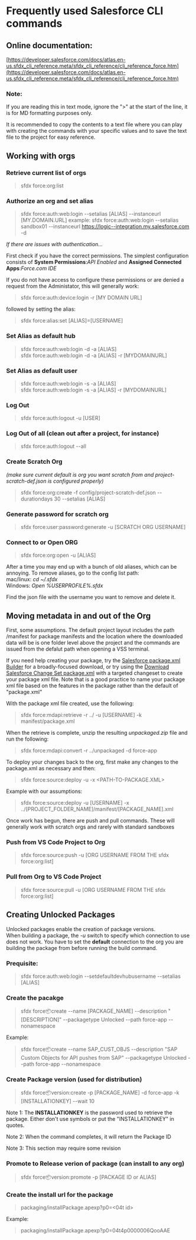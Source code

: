 # Frequently used Salesforce CLI commands
## Online documentation:
[https://developer.salesforce.com/docs/atlas.en-us.sfdx_cli_reference.meta/sfdx_cli_reference/cli_reference_force.htm](https://developer.salesforce.com/docs/atlas.en-us.sfdx_cli_reference.meta/sfdx_cli_reference/cli_reference_force.htm)

### Note:
If you are reading this in text mode, ignore the ">" at the start of the line, it is for MD formatting purposes only.

It is recommended to copy the contents to a text file where you can play with creating the commands with your specific values and to save the text file to the project for easy reference.
## Working with orgs
### Retrieve current list of orgs
>sfdx force:org:list

### Authorize an org and set alias
>sfdx force:auth:web:login --setalias [ALIAS] --instanceurl [MY.DOMAIN.URL]
example:
>sfdx force:auth:web:login --setalias sandbox01 --instanceurl https://logic--integration.my.salesforce.com -d

*If there are issues with authentication...*

First check if you have the correct permissions. The simplest configuration consists of **System Permissions**:*API Enabled* and **Assigned Connected Apps**:*Force.com IDE*

If you do not have access to configure these permissions or are denied a request from the Administator, this will generally work:

>sfdx force:auth:device:login -r [MY DOMAIN URL]  

followed by setting the alias:  

>sfdx force:alias:set [ALIAS]=[USERNAME]

### Set Alias as default hub
>sfdx force:auth:web:login -d -a [ALIAS]  
>sfdx force:auth:web:login -d -a [ALIAS] -r [MYDOMAINURL]

### Set Alias as default user
>sfdx force:auth:web:login -s -a [ALIAS]  
>sfdx force:auth:web:login -s -a [ALIAS] -r [MYDOMAINURL]

### Log Out
>sfdx force:auth:logout -u [USER]

### Log Out of all (clean out after a project, for instance)
>sfdx force:auth:logout --all

### Create Scratch Org 
*(make sure current default is org you want scratch from and project-scratch-def.json is configured properly)*  
>sfdx force:org:create -f config/project-scratch-def.json --durationdays 30 --setalias [ALIAS]

### Generate password for scratch org
>sfdx force:user:password:generate -u [SCRATCH ORG USERNAME]

### Connect to or Open ORG
>sfdx force:org:open -u [ALIAS]

After a time you may end up with a bunch of old aliases, which can be annoying. To remove aliases, go to the config list path:  
    mac/linux: *cd ~/.sfdx*  
    Windows: *Open %USERPROFILE%\.sfdx*

Find the json file with the username you want to remove and delete it.

## Moving metadata in and out of the Org
First, some assumptions. The default project layout includes the path /manifest for package manifests and the location where the downloaded data will be is one folder level above the project and the commands are issued from the defalut path when opening a VSS terminal.  

If you need help creating your package, try the [Salesforce package.xml Builder](https://packagebuilder.herokuapp.com/) for a broadly-focused download, or try using the [Download Salesforce Change Set package.xml](https://chrome.google.com/webstore/detail/download-salesforce-chang/olkmefomaellbafiabkljcemiljkkbeh) with a targeted changeset to create your package xml file. Note that is a good practice to name your package xml file based on the features in the package rather than the default of "package.xml"

With the package xml file created, use the following:  
>sfdx force:mdapi:retrieve -r ../ -u [USERNAME] -k manifest/package.xml

When the retrieve is complete, unzip the resulting *unpackaged.zip* file and run the following:  
>sfdx force:mdapi:convert -r ../unpackaged -d force-app

To deploy your changes back to the org, first make any changes to the package.xml as necessary and then:  
>sfdx force:source:deploy -u <USERNAME> -x <PATH-TO-PACKAGE.XML>  

Example with our assumptions:  
>sfdx force:source:deploy -u [USERNAME] -x ../[PROJECT_FOLDER_NAME]/manifest/[PACKAGE_NAME].xml 

Once work has begun, there are push and pull commands. These will generally work with scratch orgs and rarely with standard sandboxes  
### Push from VS Code Project to Org
>sfdx force:source:push -u [ORG USERNAME FROM THE sfdx force:org:list]

### Pull from Org to VS Code Project
>sfdx force:source:pull -u [ORG USERNAME FROM THE sfdx force:org:list]

## Creating Unlocked Packages 
Unlocked packages enable the creation of package versions.  
When building a package, the *-u* switch to specify which connection to use does not work. You have to set the **default** connection to the org you are building the package from before running the build command.

### Prequisite:
>sfdx force:auth:web:login --setdefaultdevhubusername --setalias [ALIAS]  

### Create the pacakge
>sfdx force:package:create --name [PACKAGE_NAME] --description "[DESCRIPTION]" --packagetype Unlocked --path force-app --nonamespace 

Example:  
>sfdx force:package:create --name SAP_CUST_OBJS --description "SAP Custom Objects for API pushes from SAP" --packagetype Unlocked --path force-app --nonamespace

### Create Package version (used for distribution)
>sfdx force:package:version:create -p [PACKAGE_NAME] -d force-app -k [INSTALLATIONKEY] --wait 10

Note 1: The **INSTALLATIONKEY** is the password used to retrieve the package. Either don't use symbols or put the "INSTALLATIONKEY" in quotes.

Note 2: When the command completes, it will return the Package ID

Note 3: This section may require some revision

### Promote to Release verion of package (can install to any org)
>sfdx force:package:version:promote -p [PACKAGE ID or ALIAS]

### Create the install url for the package
> packaging/installPackage.apexp?p0=<04t id>

Example:
>packaging/installPackage.apexp?p0=04t4p0000006QooAAE

